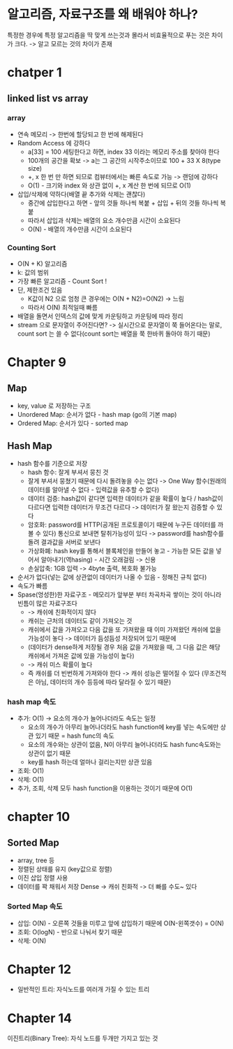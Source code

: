 # 알고리즘, 자료구조를 왜 배워야 하나?

특정한 경우에 특정 알고리즘을 딱 맞게 쓰는것과 몰라서 비효율적으로 푸는 것은 차이가 크다. -> 알고 모르는 것의 차이가 존재
# chatper 1
## linked list vs array

### array

- 연속 메모리 -> 한번에 할당되고 한 번에 해제된다
- Random Access 에 강하다
  - a[33] = 100 세팅한다고 하면, index 33 이라는 메모리 주소를 찾아야 한다
  - 100개의 공간을 확보 -> a는 그 공간의 시작주소이므로 100 + 33 X 8(type size)
  - +, x 한 번 만 하면 되므로 컴뷰터에서는 빠른 속도로 가능 -> 랜덤에 강하다
  - O(1) - 크기와 index 와 상관 없이 +, x 계산 한 번에 되므로 O(1)
- 삽입/삭제에 약하다(배열 끝 추가와 삭제는 괜찮다)
  - 중간에 삽입한다고 하면 - 앞의 것들 하나씩 복붙 + 삽입 + 뒤의 것들 하나씩 복붙
  - 따라서 삽입과 삭제는 배열의 요소 개수만큼 시간이 소요된다
  - O(N) - 배열의 개수만큼 시간이 소요된다


### Counting Sort
- O(N + K) 알고리즘
- k: 값의 범위
- 가장 빠른 알고리즘 - Count Sort !
- 단, 제한조건 있음
  - K값이 N2 으로 엄청 큰 경우에는 O(N + N2)=O(N2) -> 느림
  - 따라서 O(N) 최적일때 빠름
- 배열을 돌면서 인덱스의 값에 맞게 카운팅하고 카운팅에 따라 정리
- stream 으로 문자열이 주어진다면? -> 실시간으로 문자열이 쭉 들어온다는 말로, count sort 는 쓸 수 없다(count sort는 배열을 쭉 한바퀴 돌아야 하기 때문)

# Chapter 9
## Map
- key, value 로 저장하는 구조 
- Unordered Map: 순서가 없다 - hash map (go의 기본 map) 
- Ordered Map: 순서가 있다 - sorted map

## Hash Map
- hash 함수를 기준으로 저장
  - hash 함수: 잘게 부셔서 뭉친 것
  - 잘게 부셔서 뭉쳤기 때문에 다시 돌려놓을 수는 없다 -> One Way 함수(원래의 데이터를 알아낼 수 없다 - 입력값을 유추할 수 없다)
  - 데이터 검증: hash값이 같다면 입력한 데이터가 같을 확률이 높다 / hash값이 다르다면 입력한 데이터가 무조건 다르다 -> 데이터가 잘 왔는지 검증할 수 있다
  - 암호화: password를 HTTP(공개된 프로토콜이기 때문에 누구든 데이터를 까볼 수 있다) 통신으로 보내면 탈취가능성이 있다 -> password를 hash함수를 돌려 결과값을 서버로 보낸다
  - 가상화폐: hash key를 통해서 블록체인을 만들어 놓고 - 가능한 모든 값을 넣어서 알아내기(역hasing) - 시간 오래걸림 -> 신용
  - 손실압축: 1GB 입력 -> 4byte 출력, 복호화 불가능
- 순서가 없다(넣는 값에 상관없이 데이터가 나올 수 있음 - 정해진 규칙 없다)
- 속도가 빠름
- Spase(엉성한)한 자료구조 - 메모리가 앞부분 부터 차곡차곡 쌓이는 것이 아니라 빈틈이 많은 자료구조다
  - -> 캐쉬에 친화적이지 않다
  - 캐쉬는 근처의 데이터도 같이 가져오는 것
  - 캐쉬에서 값을 가져오고 다음 값을 또 가져왔을 때 이미 가져왔던 캐쉬에 없을 가능성이 놓다 -> 데이터가 듬성듬성 저장되어 있기 때문에
  - (데이터가 dense하게 저장될 경우 처음 값을 가져왔을 때, 그 다음 값은 해당 캐쉬에서 가져온 값에 있을 가능성이 높다)
  - -> 캐쉬 미스 확률이 높다
  - 즉 캐쉬를 더 빈번하게 가져와야 한다 -> 캐쉬 성능은 떨어질 수 있다 (무조건적은 아님, 데이터의 개수 등등에 따라 달라질 수 있기 때문)

### hash map 속도
- 추가: O(1) -> 요소의 개수가 늘어나더라도 속도는 일정
  - 요소의 개수가 아무리 늘어나더라도 hash function에 key를 넣는 속도에만 상관 있기 때문 = hash func의 속도
  - 요소의 개수와는 상관이 없음, N이 아무리 늘어나더라도 hash func속도와는 상관이 없기 때문
  - key를 hash 하는데 얼마나 걸리는지만 상관 있음
- 조회: O(1)
- 삭제: O(1) 
- 추가, 조회, 삭제 모두 hash function을 이용하는 것이기 때문에 O(1)

# chapter 10
## Sorted Map
- array, tree 등
- 정렬된 상태를 유지 (key값으로 정렬)
- 이진 삽입 정렬 사용
- 데이터를 꽉 채워서 저장 Dense -> 캐쉬 친화적 -> 더 빠를 수도~ 있다

### Sorted Map 속도
- 삽입: O(N) - 오른쪽 것들을 미루고 앞에 삽입하기 때문에 O(N-왼쪽갯수) = O(N)
- 조회: O(logN) - 반으로 나눠서 찾기 때문
- 삭제: O(N)


# Chapter 12
- 일반적인 트리: 자식노드를 여러개 가질 수 있는 트리

# Chapter 14
이진트리(Binary Tree): 자식 노드를 두개만 가지고 있는 것
